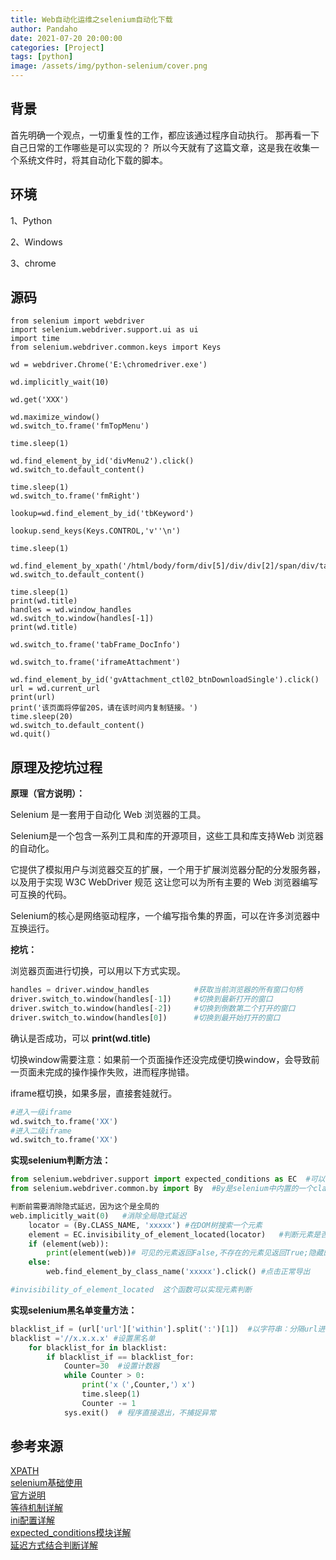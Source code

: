 ```yaml
---
title: Web自动化运维之selenium自动化下载
author: Pandaho
date: 2021-07-20 20:00:00 
categories: [Project] 
tags: [python]
image: /assets/img/python-selenium/cover.png
---
```





## **背景**

首先明确一个观点，一切重复性的工作，都应该通过程序自动执行。
那再看一下自己日常的工作哪些是可以实现的？
所以今天就有了这篇文章，这是我在收集一个系统文件时，将其自动化下载的脚本。




## **环境**

1、Python

2、Windows

3、chrome



## **源码**

```shell
from selenium import webdriver
import selenium.webdriver.support.ui as ui
import time
from selenium.webdriver.common.keys import Keys 

wd = webdriver.Chrome('E:\chromedriver.exe')

wd.implicitly_wait(10)

wd.get('XXX')

wd.maximize_window()
wd.switch_to.frame('fmTopMenu')

time.sleep(1)

wd.find_element_by_id('divMenu2').click() 
wd.switch_to.default_content()

time.sleep(1)
wd.switch_to.frame('fmRight')

lookup=wd.find_element_by_id('tbKeyword')

lookup.send_keys(Keys.CONTROL,'v''\n')

time.sleep(1)

wd.find_element_by_xpath('/html/body/form/div[5]/div/div[2]/span/div/table/tbody/tr[2]/td[3]/a/span').click()
wd.switch_to.default_content()

time.sleep(1)
print(wd.title)
handles = wd.window_handles
wd.switch_to.window(handles[-1])
print(wd.title)

wd.switch_to.frame('tabFrame_DocInfo')

wd.switch_to.frame('iframeAttachment')

wd.find_element_by_id('gvAttachment_ctl02_btnDownloadSingle').click()
url = wd.current_url  
print(url)
print('该页面将停留20S，请在该时间内复制链接。')
time.sleep(20)
wd.switch_to.default_content()
wd.quit()
```



## **原理及挖坑过程**

**原理（官方说明）：**

Selenium 是一套用于自动化 Web 浏览器的工具。

Selenium是一个包含一系列工具和库的开源项目，这些工具和库支持Web 浏览器的自动化。

它提供了模拟用户与浏览器交互的扩展，一个用于扩展浏览器分配的分发服务器，以及用于实现 W3C WebDriver 规范 这让您可以为所有主要的 Web 浏览器编写可互换的代码。

Selenium的核心是网络驱动程序，一个编写指令集的界面，可以在许多浏览器中互换运行。

**挖坑：**

浏览器页面进行切换，可以用以下方式实现。

```python
handles = driver.window_handles          #获取当前浏览器的所有窗口句柄
driver.switch_to.window(handles[-1])     #切换到最新打开的窗口
driver.switch_to.window(handles[-2])     #切换到倒数第二个打开的窗口
driver.switch_to.window(handles[0])      #切换到最开始打开的窗口
```

确认是否成功，可以 **print(wd.title)**

切换window需要注意：如果前一个页面操作还没完成便切换window，会导致前一页面未完成的操作操作失败，进而程序抛错。

iframe框切换，如果多层，直接套娃就行。

```python
#进入一级iframe
wd.switch_to.frame('XX')
#进入二级iframe
wd.switch_to.frame('XX')
```

**实现selenium判断方法：**

```python
from selenium.webdriver.support import expected_conditions as EC  #可以对网页上元素是否存在，可点击等等进行判断
from selenium.webdriver.common.by import By  #By是selenium中内置的一个class,在这个class中有各种方法来定位元素

判断前需要消除隐式延迟，因为这个是全局的
web.implicitly_wait(0)   #消除全局隐式延迟
    locator = (By.CLASS_NAME, 'xxxxx') #在DOM树搜索一个元素
    element = EC.invisibility_of_element_located(locator)   #判断元素是否隐藏DOM树(隐藏、不存在、可见) 
    if (element(web)):
        print(element(web))# 可见的元素返回False,不存在的元素见返回True;隐藏的元素返回WebElement
    else:
        web.find_element_by_class_name('xxxxx').click() #点击正常导出

#invisibility_of_element_located  这个函数可以实现元素判断

```

**实现selenium黑名单变量方法：**

```python
blacklist_if = (url['url']['within'].split(':')[1])  #以字符串：分隔url进行赋值
blacklist ='//x.x.x.x' #设置黑名单
    for blacklist_for in blacklist:
        if blacklist_if == blacklist_for:
            Counter=30  #设置计数器
            while Counter > 0:   
                print('x（',Counter,'）x')
                time.sleep(1)
                Counter -= 1
            sys.exit()  # 程序直接退出，不捕捉异常

```




## 参考来源

[XPATH](https://www.cnblogs.com/hanmk/p/8997786.html)  
[selenium基础使用](https://www.daimajiaoliu.com/daima/47939f9ef900406)  
[官方说明](https://www.selenium.dev/documentation/en/)  
[等待机制详解](https://www.cnblogs.com/x00479/p/14244170.html)  
[ini配置详解](https://www.cnblogs.com/superhin/p/13883802.html)  
[expected_conditions模块详解](https://blog.csdn.net/kelanmomo/article/details/82886718)  
[延迟方式结合判断详解](https://www.jb51.net/article/92672.htm)  